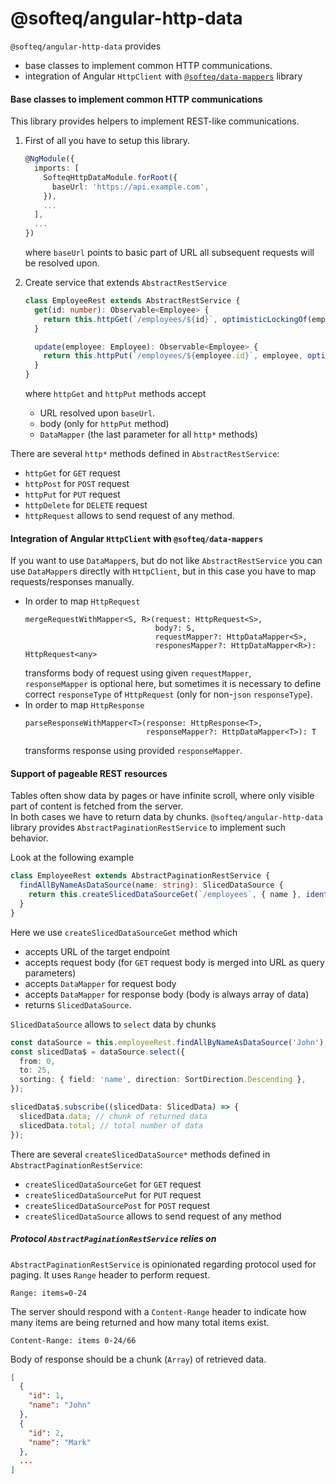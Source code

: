 # @softeq/angular-http-data

`@softeq/angular-http-data` provides
* base classes to implement common HTTP communications.
* integration of Angular `HttpClient` with [`@softeq/data-mappers`](../data-mappers-lib/README.md) library

#### Base classes to implement common HTTP communications

This library provides helpers to implement REST-like communications.
1. First of all you have to setup this library.
   ```typescript
   @NgModule({
     imports: [
       SofteqHttpDataModule.forRoot({
         baseUrl: 'https://api.example.com',
       }),
       ...
     ],
     ...   
   })
   ```
   where `baseUrl` points to basic part of URL all subsequent requests will be resolved upon.

2. Create service that extends `AbstractRestService`
   ```typescript
   class EmployeeRest extends AbstractRestService {
     get(id: number): Observable<Employee> {
       return this.httpGet(`/employees/${id}`, optimisticLockingOf(employeeMapper));
     }

     update(employee: Employee): Observable<Employee> {
       return this.httpPut(`/employees/${employee.id}`, employee, optimisticLockingOf(employeeMapper));
     }
   }
   ```
   where `httpGet` and `httpPut` methods accept
   * URL resolved upon `baseUrl`.
   * body (only for `httpPut` method)
   * `DataMapper` (the last parameter for all `http*` methods)  

There are several `http*` methods defined in `AbstractRestService`:
* `httpGet` for `GET` request
* `httpPost` for `POST` request
* `httpPut` for `PUT` request
* `httpDelete` for `DELETE` request
* `httpRequest` allows to send request of any method.

#### Integration of Angular `HttpClient` with `@softeq/data-mappers`

If you want to use `DataMapper`s, but do not like `AbstractRestService` you can use `DataMapper`s directly with `HttpClient`,
but in this case you have to map requests/responses manually.

* In order to map `HttpRequest`
  ```
  mergeRequestWithMapper<S, R>(request: HttpRequest<S>,
                               body?: S,
                               requestMapper?: HttpDataMapper<S>,
                               responesMapper?: HttpDataMapper<R>): HttpRequest<any>
  ```
  transforms body of request using given `requestMapper`,  
  `responseMapper` is optional here,
  but sometimes it is necessary to define correct `responseType` of `HttpRequest` (only for non-`json` `responseType`).
* In order to map `HttpResponse`
  ```
  parseResponseWithMapper<T>(response: HttpResponse<T>,
                             responseMapper?: HttpDataMapper<T>): T
  ```
  transforms response using provided `responseMapper`.

#### Support of pageable REST resources

Tables often show data by pages or have infinite scroll, where only visible part of content is fetched from the server.  
In both cases we have to return data by chunks. `@softeq/angular-http-data` library provides `AbstractPaginationRestService`
 to implement such behavior.

Look at the following example
```typescript
class EmployeeRest extends AbstractPaginationRestService {
  findAllByNameAsDataSource(name: string): SlicedDataSource {
    return this.createSlicedDataSourceGet(`/employees`, { name }, identityMapper(), arrayMapperOf(employeeMapper));
  }
}
```

Here we use `createSlicedDataSourceGet` method which
* accepts URL of the target endpoint
* accepts request body (for `GET` request body is merged into URL as query parameters)
* accepts `DataMapper` for request body
* accepts `DataMapper` for response body (body is always array of data)
* returns `SlicedDataSource`.

`SlicedDataSource` allows to `select` data by chunks
```typescript
const dataSource = this.employeeRest.findAllByNameAsDataSource('John');
const slicedData$ = dataSource.select({
  from: 0,
  to: 25,
  sorting: { field: 'name', direction: SortDirection.Descending },
});

slicedData$.subscribe((slicedData: SlicedData) => {
  slicedData.data; // chunk of returned data
  slicedData.total; // total number of data
});
```

There are several `createSlicedDataSource*` methods defined in `AbstractPaginationRestService`:
* `createSlicedDataSourceGet` for `GET` request
* `createSlicedDataSourcePut` for `PUT` request
* `createSlicedDataSourcePost` for `POST` request
* `createSlicedDataSource` allows to send request of any method

##### Protocol `AbstractPaginationRestService` relies on
`AbstractPaginationRestService` is opinionated regarding protocol used for paging.
 It uses `Range` header to perform request.
```
Range: items=0-24
```
The server should respond with a `Content-Range` header to indicate how many items are being returned
 and how many total items exist.

```
Content-Range: items 0-24/66
```

Body of response should be a chunk (`Array`) of retrieved data.
```json
[
  {
    "id": 1,
    "name": "John"
  },
  {
    "id": 2,
    "name": "Mark"
  },
  ...
]
```
